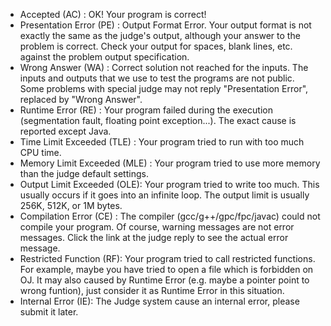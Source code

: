 + Accepted (AC) : OK! Your program is correct!
+ Presentation Error (PE) : Output Format Error. Your output format is not exactly the same as the judge's output, although your answer to the problem is correct. Check your output for spaces, blank lines, etc. against the problem output specification.
+ Wrong Answer (WA) : Correct solution not reached for the inputs. The inputs and outputs that we use to test the programs are not public. Some problems with special judge may not reply "Presentation Error", replaced by "Wrong Answer".
+ Runtime Error (RE) : Your program failed during the execution (segmentation fault, floating point exception...). The exact cause is reported except Java.
+ Time Limit Exceeded (TLE) : Your program tried to run with too much CPU time.
+ Memory Limit Exceeded (MLE) : Your program tried to use more memory than the judge default settings.
+ Output Limit Exceeded (OLE): Your program tried to write too much. This usually occurs if it goes into an infinite loop. The output limit is usually 256K, 512K, or 1M bytes.
+ Compilation Error (CE) : The compiler (gcc/g++/gpc/fpc/javac) could not compile your program. Of course, warning messages are not error messages. Click the link at the judge reply to see the actual error message.
+ Restricted Function (RF): Your program tried to call restricted functions. For example, maybe you have tried to open a file which is forbidden on OJ. It may also caused by Runtime Error (e.g. maybe a pointer point to wrong funtion), just consider it as Runtime Error in this situation.
+ Internal Error (IE): The Judge system cause an internal error, please submit it later.